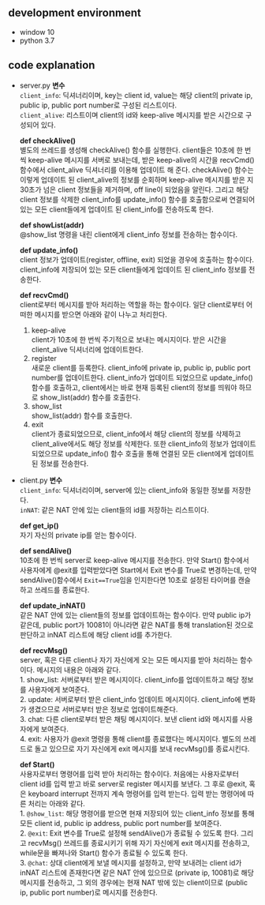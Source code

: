 ## development environment
* window 10
* python 3.7
   
## code explanation
* server.py
     **변수**   
     `client_info`: 딕셔너리이며, key는 client id, value는 해당 client의 private ip, public ip, public port number로 구성된 리스트이다.   
     `client_alive`: 리스트이며 client의 id와 keep-alive 메시지를 받은 시간으로 구성되어 있다.   

     **def checkAlive()**   
     별도의 쓰레드를 생성해 checkAlive() 함수를 실행한다. client들은 10초에 한 번씩 keep-alive 메시지를 서버로 보내는데, 받은 keep-alive의 시간을 recvCmd() 함수에서 client_alive 딕셔너리를 이용해 업데이트 해 준다. checkAlive() 함수는 이렇게 업데이트 된 client_alive의 정보를 순회하며 keep-alive 메시지를 받은 지 30초가 넘은 client 정보들을 제거하며, off line이 되었음을 알린다. 그리고 해당 client 정보를 삭제한 client_info를 update_info() 함수를 호출함으로써 연결되어 있는 모든 client들에게 업데이트 된 client_info를 전송하도록 한다.   

     **def showList(addr)**   
     @show_list 명령을 내린 client에게 client_info 정보를 전송하는 함수이다.   

     **def update_info()**  
     client 정보가 업데이트(register, offline, exit) 되었을 경우에 호출하는 함수이다. client_info에 저장되어 있는 모든 client들에게 업데이트 된 client_info 정보를 전송한다.   

     **def recvCmd()**   
     client로부터 메시지를 받아 처리하는 역할을 하는 함수이다. 일단 client로부터 어떠한 메시지를 받으면 아래와 같이 나누고 처리한다.   
     1. keep-alive  
         client가 10초에 한 번씩 주기적으로 보내는 메시지이다. 받은 시간을 client_alive 딕셔너리에 업데이트한다.   
     2. register   
         새로운 client를 등록한다. client_info에 private ip, public ip, public port number를 업데이트한다. client_info가 업데이트 되었으므로 update_info() 함수를 호출하고, client에서는 바로 현재 등록된 client의 정보를 띄워야 하므로 show_list(addr) 함수를 호출한다.   
     3. show_list  
         show_list(addr) 함수를 호출한다.  
     4. exit  
         client가 종료되었으므로, client_info에서 해당 client의 정보를 삭제하고 client_alive에서도 해당 정보를 삭제한다. 또한 client_info의 정보가 업데이트 되었으므로 update_info() 함수 호출을 통해 연결된 모든 client에게 업데이트 된 정보를 전송한다.   

* client.py
    **변수**   
    `client_info`: 딕셔너리이며, server에 있는 client_info와 동일한 정보를 저장한다.   
    `inNAT`: 같은 NAT 안에 있는 client들의 id를 저장하는 리스트이다.   
       
    **def get_ip()**   
    자기 자신의 private ip를 얻는 함수이다.   
       
    **def sendAlive()**   
    10초에 한 번씩 server로 keep-alive 메시지를 전송한다. 만약 Start() 함수에서 사용자에게 @exit를 입력받았다면 Start에서 Exit 변수를 True로 변경하는데, 만약 sendAlive()함수에서 `Exit==True`임을 인지한다면 10초로 설정된 타이머를 캔슬하고 쓰레드를 종료한다.
       
    **def update_inNAT()**   
    같은 NAT 안에 있는 client들의 정보를 업데이트하는 함수이다. 만약 public ip가 같은데, public port가 10081이 아니라면 같은 NAT를 통해 translation된 것으로 판단하고 inNAT 리스트에 해당 client id를 추가한다.   
       
    **def recvMsg()**   
    server, 혹은 다른 client나 자기 자신에게 오는 모든 메시지를 받아 처리하는 함수이다. 메시지의 내용은 아래와 같다.   
        1. show_list: 서버로부터 받은 메시지이다. client_info를 업데이트하고 해당 정보를 사용자에게 보여준다.   
        2. update: 서버로부터 받은 client_info 업데이트 메시지이다. client_info에 변화가 생겼으므로 서버로부터 받은 정보로 업데이트해준다.   
        3. chat: 다른 client로부터 받은 채팅 메시지이다. 보낸 client id와 메시지를 사용자에게 보여준다.   
        4. exit: 사용자가 @exit 명령을 통해 client를 종료했다는 메시지이다. 별도의 쓰레드로 돌고 있으므로 자기 자신에게 exit 메시지를 보내 recvMsg()를 종료시킨다.   
       
    **def Start()**   
    사용자로부터 명령어를 입력 받아 처리하는 함수이다. 처음에는 사용자로부터 client id를 입력 받고 바로 server로 register 메시지를 보낸다. 그 후로 @exit, 혹은 keyboard interrupt 전까지 계속 명령어를 입력 받는다. 입력 받는 명령어에 따른 처리는 아래와 같다.   
        1. `@show_list`: 해당 명령어를 받으면 현재 저장되어 있는 client_info 정보를 통해 모든 client id, public ip address, public port number를 보여준다.   
        2. `@exit`: Exit 변수를 True로 설정해 sendAlive()가 종료될 수 있도록 한다. 그리고 recvMsg() 쓰레드를 종료시키기 위해 자기 자신에게 exit 메시지를 전송하고, while문을 빠져나와 Start() 함수가 종료될 수 있도록 한다.   
        3. `@chat`: 상대 client에게 보낼 메시지를 설정하고, 만약 보내려는 client id가 inNAT 리스트에 존재한다면 같은 NAT 안에 있으므로 (private ip, 10081)로 해당 메시지를 전송하고, 그 외의 경우에는 현재 NAT 밖에 있는 client이므로 (public ip, public port number)로 메시지를 전송한다.   
        
   
